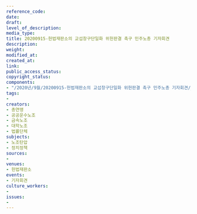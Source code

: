 ```yaml
---
reference_code: 
date: 
draft: 
level_of_description: 
media_type: 
title: 20200915-헌법재판소의 교섭창구단일화 위헌판결 촉구 민주노총 기자회견
description: 
weight: 
modified_at: 
created_at: 
link: 
public_access_status: 
copyright_status: 
components:
- "/2020년/9월/20200915-헌법재판소의 교섭창구단일화 위헌판결 촉구 민주노총 기자회견/_PIG4159.JPG"
tags:
- 
creators:
- 총연맹
- 공공운수노조
- 금속노조
- 대학노조
- 법률단체
subjects:
- 노조탄압
- 정치정책
sources:
- 
venues:
- 헌법재판소
events:
- 기자회견
culture_workers:
- 
issues:
- 
---
```

